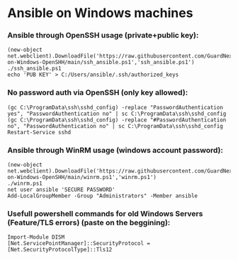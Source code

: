 <h1>Ansible on Windows machines</h1>

<h3>Ansible through OpenSSH usage (private+public key):</h3>

    (new-object net.webclient).DownloadFile('https://raw.githubusercontent.com/GuardNexusGN/Ansible-on-Windows-OpenSHH/main/ssh_ansible.ps1','ssh_ansible.ps1')
    ./ssh_ansible.ps1
    echo 'PUB KEY' > C:/Users/ansible/.ssh/authorized_keys


<h3>No password auth via OpenSSH (only key allowed):</h3>

    (gc C:\ProgramData\ssh\sshd_config) -replace "PasswordAuthentication yes", "PasswordAuthentication no" | sc C:\ProgramData\ssh\sshd_config
    (gc C:\ProgramData\ssh\sshd_config) -replace "#PasswordAuthentication no", "PasswordAuthentication no" | sc C:\ProgramData\ssh\sshd_config
    Restart-Service sshd


<h3>Ansible through WinRM usage (windows account password):</h3>

    (new-object net.webclient).DownloadFile('https://raw.githubusercontent.com/GuardNexusGN/Ansible-on-Windows-OpenSHH/main/winrm.ps1','winrm.ps1')
    ./winrm.ps1
    net user ansible 'SECURE PASSWORD'
    Add-LocalGroupMember -Group "Administrators" -Member ansible

<h3>Usefull powershell commands for old Windows Servers (Feature/TLS errors) (paste on the beggining):</h3>

    Import-Module DISM
    [Net.ServicePointManager]::SecurityProtocol = [Net.SecurityProtocolType]::Tls12
